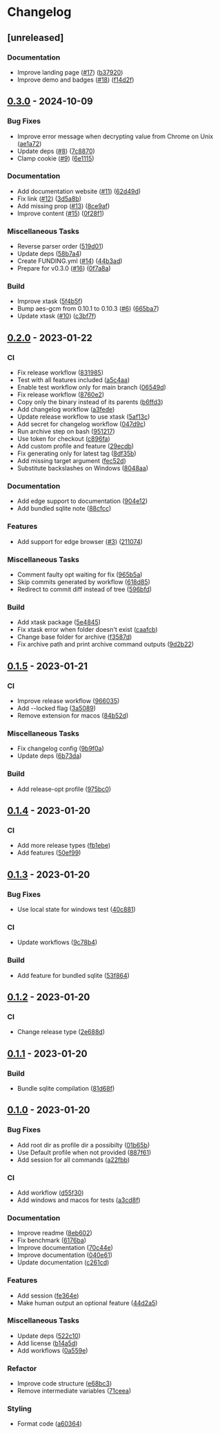# Changelog


## [unreleased]

### Documentation

- Improve landing page ([#17](https://github.com/musikid/gateau/issues/17)) ([b37920](https://github.com/musikid/gateau/commit/b3792016411a0b8f2d40043843ab748976abe749))
- Improve demo and badges ([#18](https://github.com/musikid/gateau/issues/18)) ([f14d2f](https://github.com/musikid/gateau/commit/f14d2f2d6c93a19a5387a66ab45a5a89ca59e498))

## [0.3.0](https://github.com/musikid/gateau/releases/tag/v0.3.0) - 2024-10-09

### Bug Fixes

- Improve error message when decrypting value from Chrome on Unix ([ae1a72](https://github.com/musikid/gateau/commit/ae1a72156f7567d57f2a9d26bbf9072658480e20))
- Update deps ([#8](https://github.com/musikid/gateau/issues/8)) ([7c8870](https://github.com/musikid/gateau/commit/7c8870a9d44bb3d90a2bd917c54d6640d0d70c6e))
- Clamp cookie ([#9](https://github.com/musikid/gateau/issues/9)) ([6e1115](https://github.com/musikid/gateau/commit/6e1115a0d3bafb0dee03e69451036e73798d9605))

### Documentation

- Add documentation website ([#11](https://github.com/musikid/gateau/issues/11)) ([62d49d](https://github.com/musikid/gateau/commit/62d49d39467be5ddc3d14cb77266d6eb208bb7fa))
- Fix link ([#12](https://github.com/musikid/gateau/issues/12)) ([3d5a8b](https://github.com/musikid/gateau/commit/3d5a8b96e241f14046880d3d67a53b1fc5faba55))
- Add missing prop ([#13](https://github.com/musikid/gateau/issues/13)) ([8ce9af](https://github.com/musikid/gateau/commit/8ce9af13cbb9c618f72bae18deefbb7b95b3b28d))
- Improve content ([#15](https://github.com/musikid/gateau/issues/15)) ([0f28f1](https://github.com/musikid/gateau/commit/0f28f17cdc3141dacf2767f8c3de5dc5c5d95ed2))

### Miscellaneous Tasks

- Reverse parser order ([519d01](https://github.com/musikid/gateau/commit/519d01d9ae7c0429b63c89468b5506c9bef7d19d))
- Update deps ([58b7a4](https://github.com/musikid/gateau/commit/58b7a4484ff679b4892eb44cceb09b91960520b9))
- Create FUNDING.yml ([#14](https://github.com/musikid/gateau/issues/14)) ([44b3ad](https://github.com/musikid/gateau/commit/44b3ad82acde0830f8eb57336626dcd9c41646bf))
- Prepare for v0.3.0 ([#16](https://github.com/musikid/gateau/issues/16)) ([0f7a8a](https://github.com/musikid/gateau/commit/0f7a8a482aa09fc6e9dc0d0fb1c725fd6004e266))

### Build

- Improve xtask ([5f4b5f](https://github.com/musikid/gateau/commit/5f4b5ff053f7f38a8361ca38abe5562f55f33d66))
- Bump aes-gcm from 0.10.1 to 0.10.3 ([#6](https://github.com/musikid/gateau/issues/6)) ([665ba7](https://github.com/musikid/gateau/commit/665ba7dc3142e34309ca2069ec857d8b8b6aba06))
- Update xtask ([#10](https://github.com/musikid/gateau/issues/10)) ([c3bf7f](https://github.com/musikid/gateau/commit/c3bf7fbe91cc1d69ae414fa33db8cbb03aa90d3c))

## [0.2.0](https://github.com/musikid/gateau/releases/tag/v0.2.0) - 2023-01-22

### CI

- Fix release workflow ([831985](https://github.com/musikid/gateau/commit/831985e69473890e7335694f9e27bf9c6ceb2c62))
- Test with all features included ([a5c4aa](https://github.com/musikid/gateau/commit/a5c4aa90e7c776d7bc2010f35d10b140b43cb287))
- Enable test workflow only for main branch ([06549d](https://github.com/musikid/gateau/commit/06549d878834869e5e9d5124f91cba79e7d08227))
- Fix release workflow ([8760e2](https://github.com/musikid/gateau/commit/8760e277c8cc8a00665b8c398d6b5b1b6259c904))
- Copy only the binary instead of its parents ([b6ffd3](https://github.com/musikid/gateau/commit/b6ffd39f7613a3bd7a8821d4f21e6204edaab5dc))
- Add changelog workflow ([a3fede](https://github.com/musikid/gateau/commit/a3fedef08aeb5ef7e47a3012a8adac4dd73b710f))
- Update release workflow to use xtask ([5af13c](https://github.com/musikid/gateau/commit/5af13caba2e471217d291eb32a5c9a6fb32becdd))
- Add secret for changelog workflow ([047d9c](https://github.com/musikid/gateau/commit/047d9c584d61a9dedde1b9dac4e37140b51a8dee))
- Run archive step on bash ([951217](https://github.com/musikid/gateau/commit/9512173ea616a0ff8a4377593907cb1189365383))
- Use token for checkout ([c896fa](https://github.com/musikid/gateau/commit/c896fab608adb210d94ec0b56797a95bd25e3b59))
- Add custom profile and feature ([29ecdb](https://github.com/musikid/gateau/commit/29ecdb0aa6085889cd3f1a1fbf68c4d54d460f39))
- Fix generating only for latest tag ([8df35b](https://github.com/musikid/gateau/commit/8df35b32cf2cf1da8819a82b97eb8c36eff5c89f))
- Add missing target argument ([fec52d](https://github.com/musikid/gateau/commit/fec52dbf9960bc1ac3c77b0a4c6dd2c30fd263a0))
- Substitute backslashes on Windows ([8048aa](https://github.com/musikid/gateau/commit/8048aa207c6a570091e728f27969b13ba9fcbee2))

### Documentation

- Add edge support to documentation ([904e12](https://github.com/musikid/gateau/commit/904e12927c60434ae20bd236b2764eb8b7b1b526))
- Add bundled sqlite note ([88cfcc](https://github.com/musikid/gateau/commit/88cfcc1d018d480cecc85b99dc2a2f8a476e0599))

### Features

- Add support for edge browser ([#3](https://github.com/musikid/gateau/issues/3)) ([211074](https://github.com/musikid/gateau/commit/211074b36354e9534ec2784b65f701b8bce75c1c))

### Miscellaneous Tasks

- Comment faulty opt waiting for fix ([965b5a](https://github.com/musikid/gateau/commit/965b5a6e6acdae7b22070ea92b7d340f7f42223f))
- Skip commits generated by workflow ([618d85](https://github.com/musikid/gateau/commit/618d853f2267162db72b00febece2ea138290da4))
- Redirect to commit diff instead of tree ([596bfd](https://github.com/musikid/gateau/commit/596bfd161f67b13fe3a63383ffdccc26da403c05))

### Build

- Add xtask package ([5e4845](https://github.com/musikid/gateau/commit/5e484599ae5d13e7dde88f1e1f44ea8d01d6c8fd))
- Fix xtask error when folder doesn't exist ([caafcb](https://github.com/musikid/gateau/commit/caafcbf046f949f2a97f312ef11b0d5629de523b))
- Change base folder for archive ([f3587d](https://github.com/musikid/gateau/commit/f3587db150460ae09b05bae9c41df9830d4c2b08))
- Fix archive path and print archive command outputs ([9d2b22](https://github.com/musikid/gateau/commit/9d2b22e56b13f4aab72996ba2a39c6fc2b149e46))

## [0.1.5](https://github.com/musikid/gateau/releases/tag/v0.1.5) - 2023-01-21

### CI

- Improve release workflow ([966035](https://github.com/musikid/gateau/commit/9660358ee248569612140e94ac5d6cd69e5a9864))
- Add --locked flag ([3a5089](https://github.com/musikid/gateau/commit/3a508952b048d5b6bfed31feafc06488c717ee62))
- Remove extension for macos ([84b52d](https://github.com/musikid/gateau/commit/84b52d6f57012db5944ca0d01d2622b84a8a091e))

### Miscellaneous Tasks

- Fix changelog config ([9b9f0a](https://github.com/musikid/gateau/commit/9b9f0a3c8913ad225bebf3f64770a6ee57fafd90))
- Update deps ([6b73da](https://github.com/musikid/gateau/commit/6b73dabcfc492baa31152fe60abc34808a33fa73))

### Build

- Add release-opt profile ([975bc0](https://github.com/musikid/gateau/commit/975bc012ab137db91ea6fd8a5850730df357400b))

## [0.1.4](https://github.com/musikid/gateau/releases/tag/v0.1.4) - 2023-01-20

### CI

- Add more release types ([fb1ebe](https://github.com/musikid/gateau/commit/fb1ebe532c150c2bf249e692a1dd1dd8d2ca0bbc))
- Add features ([50ef99](https://github.com/musikid/gateau/commit/50ef99a8080b3e8250e7e98e6c4c3894a01b8c63))

## [0.1.3](https://github.com/musikid/gateau/releases/tag/v0.1.3) - 2023-01-20

### Bug Fixes

- Use local state for windows test ([40c881](https://github.com/musikid/gateau/commit/40c8819c52a3afcd918b1467fb4eb42a73c3306b))

### CI

- Update workflows ([9c78b4](https://github.com/musikid/gateau/commit/9c78b4050226b8761ecfd9223a8c7dcbf25acff5))

### Build

- Add feature for bundled sqlite ([53f864](https://github.com/musikid/gateau/commit/53f8642e5da1c0f150965321914e1d0f7014f36e))

## [0.1.2](https://github.com/musikid/gateau/releases/tag/v0.1.2) - 2023-01-20

### CI

- Change release type ([2e688d](https://github.com/musikid/gateau/commit/2e688daa82ae876ec70fe26370806e8a81697803))

## [0.1.1](https://github.com/musikid/gateau/releases/tag/v0.1.1) - 2023-01-20

### Build

- Bundle sqlite compilation ([81d68f](https://github.com/musikid/gateau/commit/81d68f31e0e0a8c6866ec38e78b8bac6d888f935))

## [0.1.0](https://github.com/musikid/gateau/releases/tag/v0.1.0) - 2023-01-20

### Bug Fixes

- Add root dir as profile dir a possibilty ([01b65b](https://github.com/musikid/gateau/commit/01b65bb5047e4661c837b86ecdb2b6323cfb0b62))
- Use Default profile when not provided ([887f61](https://github.com/musikid/gateau/commit/887f617243dc7c243eb02dd608ccdd4b41cee903))
- Add session for all commands ([a22fbb](https://github.com/musikid/gateau/commit/a22fbb89e3b81674d78f71cc1b1ec9fa93c34f8c))

### CI

- Add workflow ([d55f30](https://github.com/musikid/gateau/commit/d55f309a43b143d8a4179c0564fcc42f4219fbbf))
- Add windows and macos for tests ([a3cd8f](https://github.com/musikid/gateau/commit/a3cd8f05e6fc0559e4a6a3e1af96ce1972f6bdd6))

### Documentation

- Improve readme ([8eb602](https://github.com/musikid/gateau/commit/8eb602fba4a7d75c5c0b0a0f1e7ac5bfcb4fe4f1))
- Fix benchmark ([6176ba](https://github.com/musikid/gateau/commit/6176ba6ffc7f8dd3e09a434e03662061f293d160))
- Improve documentation ([70c44e](https://github.com/musikid/gateau/commit/70c44ead01807863e0a2f6025220d16855c4a32d))
- Improve documentation ([040e61](https://github.com/musikid/gateau/commit/040e610cc0bc768928832059373dbbe196be0cba))
- Update documentation ([c261cd](https://github.com/musikid/gateau/commit/c261cd234ef4bad74634fb4d7965403c6711ee96))

### Features

- Add session ([fe364e](https://github.com/musikid/gateau/commit/fe364ebc994c53290108f80eb9da184ef84453f3))
- Make human output an optional feature ([44d2a5](https://github.com/musikid/gateau/commit/44d2a53c7274e4a099f0748f3a9333678e19239f))

### Miscellaneous Tasks

- Update deps ([522c10](https://github.com/musikid/gateau/commit/522c101f9a75178f6332bad8b8b7748cb34db359))
- Add license ([b14a5d](https://github.com/musikid/gateau/commit/b14a5d3e6a1bfe24658daeecdc9686bbca4581c0))
- Add workflows ([0a559e](https://github.com/musikid/gateau/commit/0a559ea867960da8ea6a9ac987063f10f3efaf4d))

### Refactor

- Improve code structure ([e68bc3](https://github.com/musikid/gateau/commit/e68bc30f889ead496d0867cca76aa767bb150428))
- Remove intermediate variables ([71ceea](https://github.com/musikid/gateau/commit/71ceeafc398df266c7fd79a09aef333bad98ab97))

### Styling

- Format code ([a60364](https://github.com/musikid/gateau/commit/a60364a7979ef9b9bc98508dcf7f78259a560513))

<!-- generated by git-cliff -->
